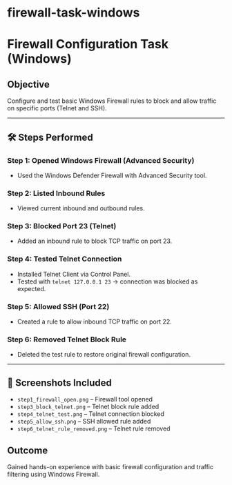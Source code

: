 # firewall-task-windows

# Firewall Configuration Task (Windows)

## Objective
Configure and test basic Windows Firewall rules to block and allow traffic on specific ports (Telnet and SSH).

---

## 🛠 Steps Performed

### Step 1: Opened Windows Firewall (Advanced Security)
- Used the Windows Defender Firewall with Advanced Security tool.

### Step 2: Listed Inbound Rules
- Viewed current inbound and outbound rules.

### Step 3: Blocked Port 23 (Telnet)
- Added an inbound rule to block TCP traffic on port 23.

### Step 4: Tested Telnet Connection
- Installed Telnet Client via Control Panel.
- Tested with `telnet 127.0.0.1 23` → connection was blocked as expected.

###  Step 5: Allowed SSH (Port 22)
- Created a rule to allow inbound TCP traffic on port 22.

### Step 6: Removed Telnet Block Rule
- Deleted the test rule to restore original firewall configuration.

---

## 📸 Screenshots Included

- `step1_firewall_open.png` – Firewall tool opened
- `step3_block_telnet.png` – Telnet block rule added
- `step4_telnet_test.png` – Telnet connection blocked
- `step5_allow_ssh.png` – SSH allowed rule added
- `step6_telnet_rule_removed.png` – Telnet rule removed

## Outcome
Gained hands-on experience with basic firewall configuration and traffic filtering using Windows Firewall.

